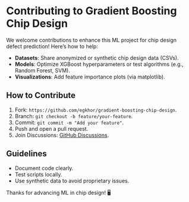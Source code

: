 # Contributing to Gradient Boosting Chip Design

We welcome contributions to enhance this ML project for chip design defect prediction! Here’s how to help:

- **Datasets**: Share anonymized or synthetic chip design data (CSVs).
- **Models**: Optimize XGBoost hyperparameters or test algorithms (e.g., Random Forest, SVM).
- **Visualizations**: Add feature importance plots (via matplotlib).

## How to Contribute
1. Fork: `https://github.com/egkhor/gradient-boosting-chip-design`.
2. Branch: `git checkout -b feature/your-feature`.
3. Commit: `git commit -m "Add your feature"`.
4. Push and open a pull request.
5. Join Discussions: [GitHub Discussions](https://github.com/egkhor/gradient-boosting-chip-design/discussions).

## Guidelines
- Document code clearly.
- Test scripts locally.
- Use synthetic data to avoid proprietary issues.

Thanks for advancing ML in chip design! 🖥️